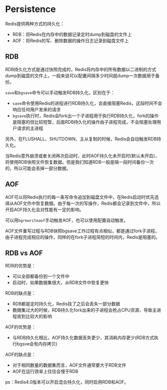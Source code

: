 # Persistence

Redis提供两种方式的持久化：
- RDB：将Redis在内存中的数据记录定时dump到磁盘的文件上
- AOF：将Redis的写、删除数据的操作日志记录到磁盘文件上

## RDB

RDB持久化方式是通过快照完成的，Redis将内存中的所有数据以二进制的方式dump到磁盘的文件上，一般来说可以配置间隔多少时间就dump一次数据用于备份。

`save`和`bgsave`命令可以手动触发RDB持久化，区别在于：
- `save`命令使用Redis的进程进行RDB持久化，会直接阻塞Redis，这段时间不会响应任何用户发来的请求
- `bgsave`执行时，Redis会fork出一个子进程用于执行RDB持久化，fork的操作是阻塞的但比较短暂，后面RDB持久化的操作由子进程完成，不会阻塞处理用户请求的主进程

另外，在FLUSHALL、SHUTDOWN、主从复制的时候，Redis会自动触发RDB持久化。

当Redis意外崩溃或者关闭再次启动时，此时AOF持久化未开启时(默认未开启)，将使用RDB快照文件恢复数据。但是我们知道RDB一般是隔一段时间备份一次的，所以可能会丢掉一部分数据。

## AOF

AOF可以将Redis执行的每一条写命令追加到磁盘文件中，在Redis启动时优先选择从AOF文件中恢复数据。由于每一次的写操作，Redis都会记录到文件中，所以开启AOF持久化会对性能有一定的影响。

可以用`bgrewriteaof`手动触发AOF，也可以使用配置自动触发。

AOF文件重写过程与RDB快照bgsave工作过程有点相似，都是通过fork子进程，由子进程完成相应的操作，同样的在fork子进程简短的时间内，Redis是阻塞的。

## RDB vs AOF

RDB的优势是：
- 可以全部都备份到一个文件中
- 启动时，如果数据集很大，从RDB文件中恢复更快

RDB的缺点是：
- RDB都是定时持久化，Redis挂了之后会丢失一部分数据
- 数据集过大的时候，RDB持久化fork出来的子进程会抢占CPU资源，导致主进程收到比较大的影响

AOF的优势是：
- 与RDB持久化相比，AOF持久化数据丢失更少，其消耗内存更少(RDB方式执行bgsve会有内存拷贝)

AOF的缺点是：
- 对于相同数量的数据集而言，AOF文件通常要大于RDB文件
- AOF在运行效率上往往会慢于RDB


ps：Redis4.0版本可以开启混合持久化，同时启用RDB和AOF。